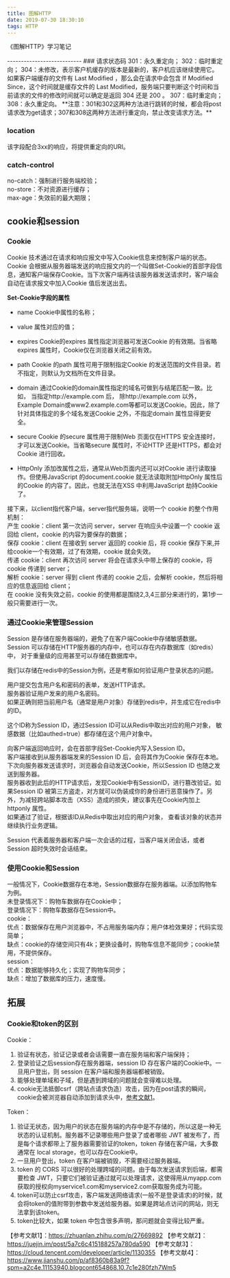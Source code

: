 ```yaml
---
title: 图解HTTP
date: 2019-07-30 18:30:10
tags: HTTP
---
```

<p>《图解HTTP》学习笔记</p>
---------------------------
### 请求状态码
301：永久重定向；
302：临时重定向；
304：未修改，表示客户机缓存的版本是最新的，客户机应该继续使用它。
如果客户端缓存的文件有 Last Modified ，那么会在请求中会包含 If Modified Since，这个时间就是缓存文件的 Last Modified，服务端只要判断这个时间和当前请求的文件的修改时间就可以确定是返回 304 还是 200 。
307：临时重定向；
308：永久重定向。
**注意：301和302这两种方法进行跳转的时候，都会将post请求改为get请求；307和308这两种方法进行重定向，禁止改变请求方法。**<br>

<!-- more -->

### location
该字段配合3xx的响应，将提供重定向的URI。
### catch-control
no-catch：强制进行服务端校验；<br>
no-store：不对资源进行缓存；<br>
max-age：失效前的最大期限；
## cookie和session
### Cookie
Cookie 技术通过在请求和响应报文中写入Cookie信息来控制客户端的状态。<br>
Cookie 会根据从服务器端发送的响应报文内的一个叫做Set-Cookie的首部字段信息，通知客户端保存Cookie。当下次客户端再往该服务器发送请求时，客户端会自动在请求报文中加入Cookie 值后发送出去。<br>

**Set-Cookie字段的属性**
* name
Cookie中属性的名称；
* value
属性对应的值；

* expires
Cookie的expires 属性指定浏览器可发送Cookie 的有效期。当省略expires 属性时，Cookie仅在浏览器关闭之前有效。

* path
Cookie 的path 属性可用于限制指定Cookie 的发送范围的文件目录。若不指定，则默认为文档所在文件目录。

* domain
通过Cookie的domain属性指定的域名可做到与结尾匹配一致。比如， 当指定http://example.com 后， 除http://example.com 以外，Example Domain或www2.example.com等都可以发送Cookie。因此，除了针对具体指定的多个域名发送Cookie 之外，不指定domain 属性显得更安全。

* secure
Cookie 的secure 属性用于限制Web 页面仅在HTTPS 安全连接时，才可以发送Cookie。当省略secure 属性时，不论HTTP 还是HTTPS，都会对Cookie 进行回收。

* HttpOnly
添加改属性之后，通常从Web页面内还可以对Cookie 进行读取操作。但使用JavaScript 的document.cookie 就无法读取附加HttpOnly 属性后的Cookie 的内容了。因此，也就无法在XSS 中利用JavaScript 劫持Cookie 了。

接下来，以client指代客户端，server指代服务端，说明一个 cookie 的整个作用机制：<br>
产生 cookie：client 第一次访问 server，server 在响应头中设置一个 cookie 返回给 client，cookie 的内容为要保存的数据；<br>
保存 cookie：client 在接收到 server 返回的 cookie 后，将 cookie 保存下来,并给cookie一个有效期，过了有效期，cookie 就会失效。<br>
传递 cookie：client 再次访问 server 将会在请求头中带上保存的 cookie，将 cookie 传递到 server；<br>
解析 cookie：server 得到 client 传递的 cookie 之后，会解析 cookie，然后将相应的信息返回给 client；<br>
在 cookie 没有失效之前，cookie 的使用都是围绕2,3,4三部分来进行的，第1步一般只需要进行一次。

### 通过Cookie来管理Session
Session 是存储在服务器端的，避免了在客户端Cookie中存储敏感数据。 Session 可以存储在HTTP服务器的内存中，也可以存在内存数据库（如redis）中， 对于重量级的应用甚至可以存储在数据库中。<br>

我们以存储在redis中的Session为例，还是考察如何验证用户登录状态的问题。

用户提交包含用户名和密码的表单，发送HTTP请求。<br>
服务器验证用户发来的用户名密码。<br>
如果正确则把当前用户名（通常是用户对象）存储到redis中，并生成它在redis中的ID。<br>

这个ID称为Session ID，通过Session ID可以从Redis中取出对应的用户对象， 敏感数据（比如authed=true）都存储在这个用户对象中。<br>

向客户端返回响应时，会在首部字段Set-Cookie内写入Session ID。<br>
客户端接收到从服务器端发来的Session ID 后，会将其作为Cookie 保存在本地。下次向服务器发送请求时，浏览器会自动发送Cookie，所以Session ID 也随之发送到服务器。<br>
服务器收到此后的HTTP请求后，发现Cookie中有SessionID，进行篡改验证。如果Session ID 被第三方盗走，对方就可以伪装成你的身份进行恶意操作了。另外，为减轻跨站脚本攻击（XSS）造成的损失，建议事先在Cookie内加上httponly 属性。<br>
如果通过了验证，根据该ID从Redis中取出对应的用户对象， 查看该对象的状态并继续执行业务逻辑。<br>

Session 代表着服务器和客户端一次会话的过程，当客户端关闭会话，或者 Session 超时失效时会话结束。

### 使用Cookie和Session
一般情况下，Cookie数据存在本地，Session数据存在服务器端。以添加购物车为例。<br>
未登录情况下：购物车数据存在Cookie中；<br>
登录情况下：购物车数据存在Session中。<br>
cookie：<br>
优点：数据保存在用户浏览器中，不占用服务端内存；用户体检效果好；代码实现简单；<br>
缺点：cookie的存储空间只有4k；更换设备时，购物车信息不能同步；cookie禁用，不提供保存。<br>
session：<br>
优点：数据能够持久化；实现了购物车同步；<br>
缺点：增加了数据库的压力，速度慢。<br>

## 拓展
### Cookie和token的区别<br>
Cookie：<br>
1. 验证有状态，验证记录或者会话需要一直在服务端和客户端保持；<br>
1. 登录验证之后session存在服务器端，session ID 存在客户端的Cookie中。一旦用户登出，则 session 在客户端和服务器端都被销毁。<br>
1. 能够处理单域和子域，但是遇到跨域的问题就会变得难以处理。<br>
1. cookie无法抵御csrf（跨站点请求伪造）攻击，因为在post请求的瞬间，cookie会被浏览器自动添加到请求头中，[参考文献1](https://zhuanlan.zhihu.com/p/27669892 "Title")。<br>

Token：<br>
1. 验证无状态，因为用户的状态在服务端的内存中是不存储的，所以这是一种无状态的认证机制。服务器不记录哪些用户登录了或者哪些 JWT 被发布了，而是每个请求都带上了服务器需要验证的token，token 存储在客户端，大多数通常在 local storage，也可以存在Cookie中。<br>
1. 一旦用户登出，token 在客户端被销毁，不需要经过服务器端。<br>
1. token 的 CORS 可以很好的处理跨域的问题。由于每次发送请求到后端，都需要检查 JWT，只要它们被验证通过就可以处理请求，这使得用从myapp.com获取的授权向myservice1.com和myservice2.com获取服务成为可能。<br>
1. token可以防止csrf攻击，客户端发送网络请求(一般不是登录请求)的时候，就会将token的值附带到参数中发送给服务器。如果是跨站点访问的网站，则无法拿到该token。<br>
1. token比较大，如果 token 中包含很多声明，那问题就会变得比较严重。


【参考文献1】：https://zhuanlan.zhihu.com/p/27669892
【参考文献2】：https://juejin.im/post/5a7c6c415188257a780da590
【参考文献3】：https://cloud.tencent.com/developer/article/1130355
【参考文献4】：https://www.jianshu.com/p/af8360b83a9f?spm=a2c4e.11153940.blogcont654868.10.7c1e280fzh7Wm5